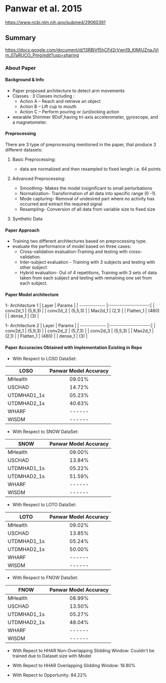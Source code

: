# Panwar et al. 2015
https://www.ncbi.nlm.nih.gov/pubmed/29060391

## Summary
https://docs.google.com/document/d/13RBlVf5hCFd2rVwn19_KIMjUZnaJVjm_07aRUCO_Pmg/edit?usp=sharing
### About Paper

#### Background & Info
- Paper proposed architecture to detect arm movements
- Classes : 3 Classes including :
	- Action A – Reach and retrieve an object
	- Action B – Lift cup to mouth
	- Action C – Perform pouring or (un)locking action
- wearable Shimmer 9DoF,having tri-axis accelerometer, gyroscope, and a magnetometer.	

  
#### Preprocessing
There are 3 type of preprocessing mentioned in the paper, that produce 3 different datasets:
1. Basic Preprocessing:
	- data are normalized and then resampled to fixed length i.e. 64 points 

2. Advanced Preprocessing:
	- Smoothing- Makes the model insignificant to small perturbations
	- Normalization- Transformation of all data into specific range (0 -1). 
	- Mode capturing- Removal of undesired part where no activity has occurred and extract the required signal
	- Resampling- Conversion of all data from variable size to fixed size
3. Synthetic Data


#### Paper Approach
- Training two different architectures based on preprocessing type.
- evaluate the performance of model based on three cases:
	- Cross-validation evaluation-Training and testing
		with cross-validation.
	- Inter-subject evaluation - Training with 3 subjects
		and testing with other subject
	- Hybrid evaluation- Out of 4 repetitions, Training
		with 3 sets of data taken from each subject and
		testing with remaining one set from each subject.	

#### Paper Model architecture
1- Architecture 1
| Layer          | Params               | 
| -------------  |:--------------------:| 
| conv2d_1       | (5,9,3)              |
| conv2d_2       | (5,5,3)              | 
| Max2d_1        | (2,1)                |
| Flatten_1      | (480)                |
| dense_1        | (3)                  | 

1- Architecture 2
| Layer          | Params               | 
| -------------  |:--------------------:| 
| conv2d_1       | (5,9,3)              |
| conv2d_2       | (5,7,3)              | 
| conv2d_3       | (5,5,3)              | 
| Max2d_1        | (2,1)                |
| Flatten_1      | (480)                |
| dense_1        | (3)                  | 

#### Paper Accuracies Obtained with Implementation Existing in Repo
- With Respect to LOSO DataSet:

| LOSO          | Panwar Model Accuracy | 
| ------------- |:--------------------:| 
| MHealth       | 09.01%               |
| USCHAD        | 14.72%               | 
| UTDMHAD1_1s   | 05.23%               |
| UTDMHAD2_1s   | 40.63%               |
| WHARF         | ------               | 
| WISDM         | ------               |

- With Respect to SNOW DataSet:

| SNOW          | Panwar Model Accuracy | 
| ------------- |:--------------------:| 
| MHealth       | 09.00%               |
| USCHAD        | 13.84%               | 
| UTDMHAD1_1s   | 05.22%               |
| UTDMHAD2_1s   | 51.59%               |
| WHARF         | ------               | 
| WISDM         | ------               |
 
- With Respect to LOTO DataSet:

| LOTO          | Panwar Model Accuracy | 
| ------------- |:--------------------:| 
| MHealth       | 09.02%               |
| USCHAD        | 13.85%               | 
| UTDMHAD1_1s   | 05.24%               |
| UTDMHAD2_1s   | 50.00%               |
| WHARF         | ------               | 
| WISDM         | ------               |

- With Respect to FNOW DataSet:

| FNOW          | Panwar Model Accuracy | 
| ------------- |:--------------------:| 
| MHealth       | 08.99%               |
| USCHAD        | 13.50%               | 
| UTDMHAD1_1s   | 05.27%               |
| UTDMHAD2_1s   | 48.04%               |
| WHARF         | ------               | 
| WISDM         | ------               |

- With Repect to HHAR Non-Overlapping Slidding Window:
Couldn't be trained due to Dataset size with Model

- With Repect to HHAR Overlapping Slidding Window: 18.80%

- With Repect to Opportunity: 84.22%
 